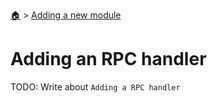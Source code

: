 <!--startTocHeader-->
[🏠](../README.md) > [Adding a new module](README.md)
# Adding an RPC handler
<!--endTocHeader-->

TODO: Write about `Adding a RPC handler`

<!--startTocSubTopic-->
<!--endTocSubTopic-->